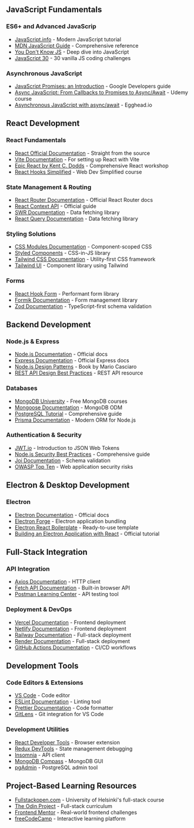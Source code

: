 
## JavaScript Fundamentals

### ES6+ and Advanced JavaScrip

- [JavaScript.info](https://javascript.info/) - Modern JavaScript tutorial
- [MDN JavaScript Guide](https://developer.mozilla.org/en-US/docs/Web/JavaScript/Guide) - Comprehensive reference
- [You Don't Know JS](https://github.com/getify/You-Dont-Know-JS) - Deep dive into JavaScript
- [JavaScript 30](https://javascript30.com/) - 30 vanilla JS coding challenges

### Asynchronous JavaScript

- [JavaScript Promises: an Introduction](https://web.dev/promises/) - Google Developers guide
- [Async JavaScript: From Callbacks to Promises to Async/Await](https://www.udemy.com/course/asynchronous-javascript/) - Udemy course
- [Asynchronous JavaScript with async/await](https://egghead.io/courses/asynchronous-javascript-with-async-await) - Egghead.io

## React Development

### React Fundamentals

- [React Official Documentation](https://reactjs.org/docs/getting-started.html) - Straight from the source
- [Vite Documentation](https://vitejs.dev/guide/) - For setting up React with Vite
- [Epic React by Kent C. Dodds](https://epicreact.dev/) - Comprehensive React workshop
- [React Hooks Simplified](https://courses.webdevsimplified.com/react-hooks-simplified) - Web Dev Simplified course

### State Management & Routing

- [React Router Documentation](https://reactrouter.com/en/main) - Official React Router docs
- [React Context API](https://reactjs.org/docs/context.html) - Official guide
- [SWR Documentation](https://swr.vercel.app/) - Data fetching library
- [React Query Documentation](https://tanstack.com/query/v4) - Data fetching library

### Styling Solutions

- [CSS Modules Documentation](https://github.com/css-modules/css-modules) - Component-scoped CSS
- [Styled Components](https://styled-components.com/docs) - CSS-in-JS library
- [Tailwind CSS Documentation](https://tailwindcss.com/docs) - Utility-first CSS framework
- [Tailwind UI](https://tailwindui.com/) - Component library using Tailwind

### Forms

- [React Hook Form](https://react-hook-form.com/) - Performant form library
- [Formik Documentation](https://formik.org/docs/overview) - Form management library
- [Zod Documentation](https://zod.dev/) - TypeScript-first schema validation

## Backend Development

### Node.js & Express

- [Node.js Documentation](https://nodejs.org/en/docs/) - Official docs
- [Express Documentation](https://expressjs.com/) - Official Express docs
- [Node.js Design Patterns](https://www.packtpub.com/product/node-js-design-patterns-third-edition/9781839214110) - Book by Mario Casciaro
- [REST API Design Best Practices](https://restfulapi.net/) - REST API resource

### Databases

- [MongoDB University](https://university.mongodb.com/) - Free MongoDB courses
- [Mongoose Documentation](https://mongoosejs.com/docs/guide.html) - MongoDB ODM
- [PostgreSQL Tutorial](https://www.postgresqltutorial.com/) - Comprehensive guide
- [Prisma Documentation](https://www.prisma.io/docs/) - Modern ORM for Node.js

### Authentication & Security

- [JWT.io](https://jwt.io/) - Introduction to JSON Web Tokens
- [Node.js Security Best Practices](https://github.com/goldbergyoni/nodebestpractices) - Comprehensive guide
- [Joi Documentation](https://joi.dev/api/) - Schema validation
- [OWASP Top Ten](https://owasp.org/www-project-top-ten/) - Web application security risks

## Electron & Desktop Development

### Electron

- [Electron Documentation](https://www.electronjs.org/docs/latest) - Official docs
- [Electron Forge](https://www.electronforge.io/) - Electron application bundling
- [Electron React Boilerplate](https://electron-react-boilerplate.js.org/) - Ready-to-use template
- [Building an Electron Application with React](https://www.electronjs.org/docs/latest/tutorial/tutorial-prerequisites) - Official tutorial

## Full-Stack Integration

### API Integration

- [Axios Documentation](https://axios-http.com/docs/intro) - HTTP client
- [Fetch API Documentation](https://developer.mozilla.org/en-US/docs/Web/API/Fetch_API) - Built-in browser API
- [Postman Learning Center](https://learning.postman.com/) - API testing tool

### Deployment & DevOps

- [Vercel Documentation](https://vercel.com/docs) - Frontend deployment
- [Netlify Documentation](https://docs.netlify.com/) - Frontend deployment
- [Railway Documentation](https://docs.railway.app/) - Full-stack deployment
- [Render Documentation](https://render.com/docs) - Full-stack deployment
- [GitHub Actions Documentation](https://docs.github.com/en/actions) - CI/CD workflows

## Development Tools

### Code Editors & Extensions

- [VS Code](https://code.visualstudio.com/) - Code editor
- [ESLint Documentation](https://eslint.org/docs/user-guide/getting-started) - Linting tool
- [Prettier Documentation](https://prettier.io/docs/en/index.html) - Code formatter
- [GitLens](https://marketplace.visualstudio.com/items?itemName=eamodio.gitlens) - Git integration for VS Code

### Development Utilities

- [React Developer Tools](https://chrome.google.com/webstore/detail/react-developer-tools/fmkadmapgofadopljbjfkapdkoienihi) - Browser extension
- [Redux DevTools](https://chrome.google.com/webstore/detail/redux-devtools/lmhkpmbekcpmknklioeibfkpmmfibljd) - State management debugging
- [Insomnia](https://insomnia.rest/documentation/) - API client
- [MongoDB Compass](https://www.mongodb.com/products/compass) - MongoDB GUI
- [pgAdmin](https://www.pgadmin.org/docs/) - PostgreSQL admin tool

## Project-Based Learning Resources

- [Fullstackopen.com](https://fullstackopen.com/en/) - University of Helsinki's full-stack course
- [The Odin Project](https://www.theodinproject.com/) - Full-stack curriculum
- [Frontend Mentor](https://www.frontendmentor.io/) - Real-world frontend challenges
- [freeCodeCamp](https://www.freecodecamp.org/) - Interactive learning platform